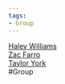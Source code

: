 ```yaml
---
tags:
- Group
---
```

   
[Haley Williams](./Haley%20Williams.md)   
[Zac Farro](/not_created.md)   
[Taylor York](/not_created.md)   
#Group